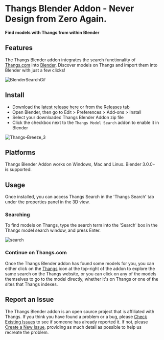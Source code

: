 # Thangs Blender Addon - Never Design from Zero Again.

**Find models with Thangs from within Blender**

## Features

The Thangs Blender addon integrates the search functionality of [Thangs.com](https://thangs.com) into [Blender](http://www.blender.org). Discover models on Thangs and import them into Blender with just a few clicks!

![BlenderSearchGif](https://user-images.githubusercontent.com/105221281/201858553-192ad292-df0e-4e12-af07-9665b33a95bc.gif)

## Install

- Download the [latest release here](https://github.com/physna/thangs-blender-addon/releases/download/v0.2.8/thangs-blender-addon.zip) or from the [Releases tab](https://github.com/physna/thangs-blender-addon/releases)
- Open Blender, then go to Edit > Preferences > Add-ons > Install
- Select your downloaded Thangs Blender Addon zip file
- Click the checkbox next to the `Thangs Model Search` addon to enable it in Blender


![Thangs-Breeze_3](https://user-images.githubusercontent.com/105221281/184414452-2c7913d5-4a20-47ca-a31b-125a21067523.gif)

## Platforms

Thangs Blender Addon works on Windows, Mac and Linux. Blender 3.0.0+ is supported.

## Usage

Once installed, you can access Thangs Search in the 'Thangs Search' tab under the properties panel in the 3D view.

### Searching

To find models on Thangs, type the search term into the 'Search' box in the Thangs model search window, and press Enter.

![search](https://user-images.githubusercontent.com/89785132/192753546-af1a3948-7b78-4de1-a08d-e4909385537a.gif)


### Continue on Thangs.com

Once the Thangs Blender addon has found some models for you, you can either click on the [Thangs](https://thangs.com?utm_source=blender_github&utm_medium=referral&utm_campaign=blender_github) icon
at the top-right of the addon to explore the same search on the Thangs website, or you can click on any of the models themselves to go to
the model directly, whether it's on Thangs or one of the sites that Thangs indexes.

## Report an Issue

The Thangs Blender addon is an open source project that is affiliated with Thangs. If you think you have found a problem or a bug, please [Check Existing Issues](/../../issues) to see if someone has already reported it. If not, please [Create a New Issue](/../../issues/new/choose), providing as much detail as possible to help us recreate the problem.
